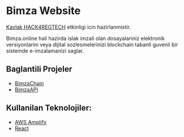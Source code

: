 # Bimza Website
[Kavlak HACK4REGTECH](https://academy.kavlak.av.tr/hack4regtech/) etkinligi icin hazirlanmistir.

Bimza.online hali hazirda islak imzali olan dosayalariniz elektronik versiyonlarini veya dijital sozlesmelerinizi blockchain tabanli guvenli bir sistemde e-imzalamanizi saglar.

## Baglantili Projeler
- [BimzaChain](https://github.com/DoguD/bimzachain)
- [BimzaAPI](https://github.com/DoguD/bimza-api)

## Kullanilan Teknolojiler:
- [AWS Amplify](https://aws.amazon.com/amplify/)
- [React](https://reactjs.org/)

